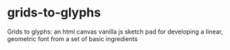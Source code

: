 # grids-to-glyphs
Grids to glyphs: an html canvas vanilla js sketch pad for developing a linear, geometric font from a set of basic ingredients 
